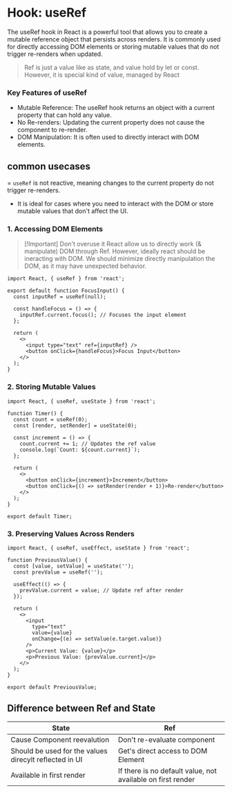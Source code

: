 # Hook: useRef

The useRef hook in React is a powerful tool that allows you to create a mutable reference object that persists across renders. It is commonly used for directly accessing DOM elements or storing mutable values that do not trigger re-renders when updated.

> Ref is just a value like as state, and value hold by let or const. However, it is special kind of value, managed by React

### Key Features of useRef
- Mutable Reference: The useRef hook returns an object with a current property that can hold any value.
- No Re-renders: Updating the current property does not cause the component to re-render.
- DOM Manipulation: It is often used to directly interact with DOM elements.

## common usecases

= `useRef` is not reactive, meaning changes to the current property do not trigger re-renders.
- It is ideal for cases where you need to interact with the DOM or store mutable values that don't affect the UI.

### 1. Accessing DOM Elements

> [!Important] Don't overuse it
> React allow us to directly work (& manipulate) DOM through Ref. However, ideally react should be ineracting with DOM. We should minimize directly manipulation the DOM, as it may have unexpected behavior.

```JSX
import React, { useRef } from 'react';

export default function FocusInput() {
  const inputRef = useRef(null);

  const handleFocus = () => {
    inputRef.current.focus(); // Focuses the input element
  };

  return (
    <>
      <input type="text" ref={inputRef} />
      <button onClick={handleFocus}>Focus Input</button>
    </>
  );
}
```

### 2. Storing Mutable Values

```JSX
import React, { useRef, useState } from 'react';

function Timer() {
  const count = useRef(0);
  const [render, setRender] = useState(0);

  const increment = () => {
    count.current += 1; // Updates the ref value
    console.log(`Count: ${count.current}`);
  };

  return (
    <>
      <button onClick={increment}>Increment</button>
      <button onClick={() => setRender(render + 1)}>Re-render</button>
    </>
  );
}

export default Timer;
```

### 3. Preserving Values Across Renders

```JSX
import React, { useRef, useEffect, useState } from 'react';

function PreviousValue() {
  const [value, setValue] = useState('');
  const prevValue = useRef('');

  useEffect(() => {
    prevValue.current = value; // Update ref after render
  });

  return (
    <>
      <input
        type="text"
        value={value}
        onChange={(e) => setValue(e.target.value)}
      />
      <p>Current Value: {value}</p>
      <p>Previous Value: {prevValue.current}</p>
    </>
  );
}

export default PreviousValue;
```

## Difference between Ref and State

| State | Ref |
|-------|-----|
| Cause Component reevalution | Don't re-evaluate component |
| Should be used for the values direcylt reflected in UI | Get's direct access to DOM Element |
| Available in first render | If there is no default value, not available on first render |
